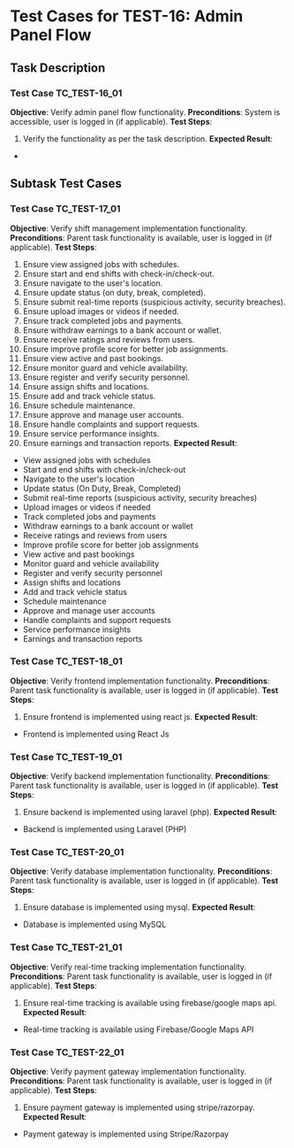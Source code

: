 # Test Cases for TEST-16: Admin Panel Flow

## Task Description


### Test Case TC_TEST-16_01
**Objective**: Verify admin panel flow functionality.
**Preconditions**: System is accessible, user is logged in (if applicable).
**Test Steps**:
1. Verify the functionality as per the task description.
**Expected Result**:
- 

## Subtask Test Cases
### Test Case TC_TEST-17_01
**Objective**: Verify shift management implementation functionality.
**Preconditions**: Parent task functionality is available, user is logged in (if applicable).
**Test Steps**:
1. Ensure view assigned jobs with schedules.
2. Ensure start and end shifts with check-in/check-out.
3. Ensure navigate to the user's location.
4. Ensure update status (on duty, break, completed).
5. Ensure submit real-time reports (suspicious activity, security breaches).
6. Ensure upload images or videos if needed.
7. Ensure track completed jobs and payments.
8. Ensure withdraw earnings to a bank account or wallet.
9. Ensure receive ratings and reviews from users.
10. Ensure improve profile score for better job assignments.
11. Ensure view active and past bookings.
12. Ensure monitor guard and vehicle availability.
13. Ensure register and verify security personnel.
14. Ensure assign shifts and locations.
15. Ensure add and track vehicle status.
16. Ensure schedule maintenance.
17. Ensure approve and manage user accounts.
18. Ensure handle complaints and support requests.
19. Ensure service performance insights.
20. Ensure earnings and transaction reports.
**Expected Result**:
- View assigned jobs with schedules
- Start and end shifts with check-in/check-out
- Navigate to the user's location
- Update status (On Duty, Break, Completed)
- Submit real-time reports (suspicious activity, security breaches)
- Upload images or videos if needed
- Track completed jobs and payments
- Withdraw earnings to a bank account or wallet
- Receive ratings and reviews from users
- Improve profile score for better job assignments
- View active and past bookings
- Monitor guard and vehicle availability
- Register and verify security personnel
- Assign shifts and locations
- Add and track vehicle status
- Schedule maintenance
- Approve and manage user accounts
- Handle complaints and support requests
- Service performance insights
- Earnings and transaction reports

### Test Case TC_TEST-18_01
**Objective**: Verify frontend implementation functionality.
**Preconditions**: Parent task functionality is available, user is logged in (if applicable).
**Test Steps**:
1. Ensure frontend is implemented using react js.
**Expected Result**:
- Frontend is implemented using React Js

### Test Case TC_TEST-19_01
**Objective**: Verify backend implementation functionality.
**Preconditions**: Parent task functionality is available, user is logged in (if applicable).
**Test Steps**:
1. Ensure backend is implemented using laravel (php).
**Expected Result**:
- Backend is implemented using Laravel (PHP)

### Test Case TC_TEST-20_01
**Objective**: Verify database implementation functionality.
**Preconditions**: Parent task functionality is available, user is logged in (if applicable).
**Test Steps**:
1. Ensure database is implemented using mysql.
**Expected Result**:
- Database is implemented using MySQL

### Test Case TC_TEST-21_01
**Objective**: Verify real-time tracking implementation functionality.
**Preconditions**: Parent task functionality is available, user is logged in (if applicable).
**Test Steps**:
1. Ensure real-time tracking is available using firebase/google maps api.
**Expected Result**:
- Real-time tracking is available using Firebase/Google Maps API

### Test Case TC_TEST-22_01
**Objective**: Verify payment gateway implementation functionality.
**Preconditions**: Parent task functionality is available, user is logged in (if applicable).
**Test Steps**:
1. Ensure payment gateway is implemented using stripe/razorpay.
**Expected Result**:
- Payment gateway is implemented using Stripe/Razorpay


